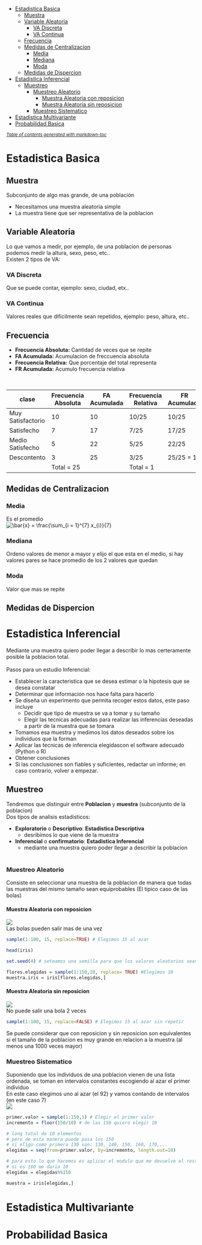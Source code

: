 - [Estadistica Basica](#estadistica-basica)
  * [Muestra](#muestra)
  * [Variable Aleatoria](#variable-aleatoria)
    + [VA Discreta](#va-discreta)
    + [VA Continua](#va-continua)
  * [Frecuencia](#frecuencia)
  * [Medidas de Centralizacion](#medidas-de-centralizacion)
    + [Media](#media)
    + [Mediana](#mediana)
    + [Moda](#moda)
  * [Medidas de Dispercion](#medidas-de-dispercion)
- [Estadistica Inferencial](#estadistica-inferencial)
  * [Muestreo](#muestreo)
    + [Muestreo Aleatorio](#muestreo-aleatorio)
      - [Muestra Aleatoria con reposicion](#muestra-aleatoria-con-reposicion)
      - [Muestra Aleatoria sin reposicion](#muestra-aleatoria-sin-reposicion)
    + [Muestreo Sistematico](#muestreo-sistematico)
- [Estadistica Multivariante](#estadistica-multivariante)
- [Probabilidad Basica](#probabilidad-basica)

<small><i><a href='http://ecotrust-canada.github.io/markdown-toc/'>Table of contents generated with markdown-toc</a></i></small>

# Estadistica Basica

## Muestra
Subconjunto de algo mas grande, de una población<br />
- Necesitamos una muestra aleatoria simple 
- La muestra tiene que ser representativa de la poblacion

## Variable Aleatoria
Lo que vamos a medir, por ejemplo, de una poblacion de personas podemos medir la altura, sexo, peso, etc..<br />
Existen 2 tipos de VA:

### VA Discreta
Que se puede contar, ejemplo: sexo, ciudad, etx..

### VA Continua
Valores reales que dificilmente sean repetidos, ejemplo: peso, altura, etc..


## Frecuencia

- **Frecuencia Absoluta:** Cantidad de veces que se repite
- **FA Acumulada:** Acumulacion de freccuencia absoluta
- **Frecuencia Relativa:** Que porcentaje del total representa
- **FR Acumulada:** Acumulo frecuencia relativa
<br />

| clase             | Frecuencia Absoluta | FA Acumulada | Frecuencia Relativa | FR Acumulada |
|-------------------|---------------------|--------------|---------------------|--------------|
| Muy Satisfactorio | 10                  | 10           | 10/25               | 10/25        |
| Satisfecho        | 7                   | 17           | 7/25                | 17/25        |
| Medio Satisfecho  | 5                   | 22           | 5/25                | 22/25        |
| Descontento       | 3                   | 25           | 3/25                | 25/25 = 1    |
|                   | Total = 25          |              | Total = 1           |              |

## Medidas de Centralizacion

### Media
Es el promedio<br />
<img src="https://latex.codecogs.com/svg.image?\bar{x}&space;=&space;\frac{\sum_{i&space;=&space;1}^{7}&space;x_{i}}{7}" title="\bar{x} = \frac{\sum_{i = 1}^{7} x_{i}}{7}" />

### Mediana
Ordeno valores de menor a mayor y elijo el que esta en el medio, si hay valores pares se hace promedio de los 2 valores que quedan

### Moda
Valor que mas se repite

## Medidas de Dispercion

# Estadistica Inferencial 
Mediante una muestra quiero poder llegar a describir lo mas certeramente posible la poblacion total.<br /><br />
Pasos para un estudio Inferencial:
- Establecer la caracteristica que se desea estimar o la hipotesis que se desea constatar
- Determinar que informacion nos hace falta para hacerlo
- Se diseña un experimento que permita recoger estos datos, este paso incluye
  * Decidir que tipo de muestra se va a tomar y su tamaño
  * Elegir las tecnicas adecuadas para realizar las inferencias deseadas a partir de la muestra que se tomara
- Tomamos esa muestra y medimos los datos deseados sobre los individuos que la forman
- Aplicar las tecnicas de inferencia elegidascon el software adecuado (Python o R)
- Obtener conclusiones
- Si las conclusiones son fiables y suficientes, redactar un informe; en caso contrario, volver a empezar.

## Muestreo
Tendremos que distinguir entre **Poblacion** y **muestra** (subconjunto de la poblacion)<br />
Dos tipos de analisis estadisticos:
- **Exploratorio** o **Descriptivo**: **Estadistica Descriptiva**
  * desribimos lo que viene de la muestra
- **Inferencial** o **confirmatorio**: **Estadistica Inferencial**
  * mediante una muestra quiero poder llegar a describir la poblacion
<br /><br />

### Muestreo Aleatorio
Consiste en seleccionar una muestra de la poblacion de manera que todas las muestras del mismo tamaño sean equiprobables (El tipico caso de las bolas)<br />

#### Muestra Aleatoria con reposicion
<img src="images/1.png" /><br />
Las bolas pueden salir mas de una vez

```r
sample(1:100, 15, replace=TRUE) # Elegimos 15 al azar
```

```r
head(iris)

set.seed(4) # seteamos una semilla para que los valores aleatorios sean siempre iguales

flores.elegidas = sample(1:150,10, replace= TRUE) #Elegimos 10
muestra.iris = iris[flores.elegidas,]
```

#### Muestra Aleatoria sin reposicion
<img src="images/2.png" /><br />
No puede salir una bola 2 veces

```r
sample(1:100, 15, replace=FALSE) # Elegimos 15 al azar sin repetir
```
Se puede considerar que con reposicion y sin reposicion son equivalentes si el tamaño de la poblacion es muy grande en relacion a la muestra (al menos una 1000 veces mayor)

### Muestreo Sistematico
Suponiendo que los individuos de una poblacion vienen de una lista ordenada, se toman en intervalos constantes escogiendo al azar el primer individuo<br />
En este caso elegimos uno al azar (el 92) y vamos contando de intervalos (en este caso 7)<br />
<img src="images/3.png" /><br />

```r
primer.valor = sample(1:150,1) # Elegir el primer valor
incremento = floor(150/10) # de las 150 quiero elegir 10

# long total de 10 elementos
# pero de esta manera puede pasa los 150
# si eligo como primera 130 van: 130, 140, 150, 160, 170,...
elegidas = seq(from=primer.valor, by=incremento, length.out=10) 

# para esto lo que hacemos es aplicar el modulo que me devuelve el resto
# si es 160 me daria 10
elegidas = elegidas%%150

muestra = iris[elegidas,]

```
# Estadistica Multivariante

# Probabilidad Basica
